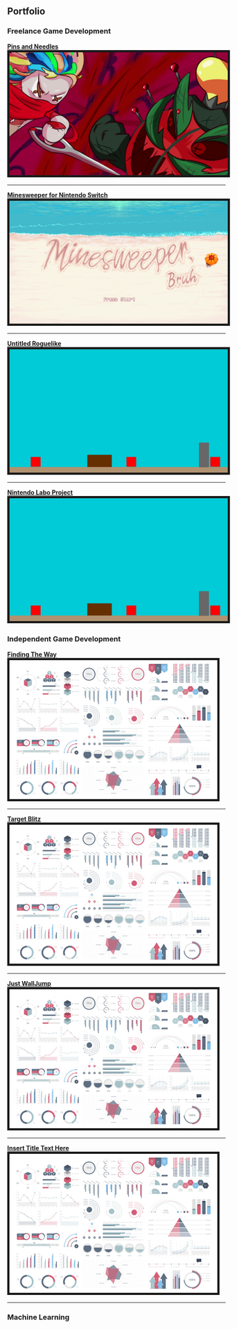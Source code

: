 ## Portfolio

### Freelance Game Development

[**Pins and Needles**](/PinsAndNeedles)
<img src="images/PinsAndNeedles/TrailerSS.jpg" border="5"/> 

---
[**Minesweeper for Nintendo Switch**](/Minesweeper)
<img src="images/MineSweeper/Screenshot_2.png" border="5"/>

---
[**Untitled Roguelike**](/LaboProj)
<img src="images/NintendoLabo/Screenshot_6.png" border="5"/>

---
[**Nintendo Labo Project**](/LaboProj)
<img src="images/NintendoLabo/Screenshot_6.png" border="5"/>

### Independent Game Development
[**Finding The Way**](/Projects/PinsAndNeedles)
<img src="images/dummy_thumbnail.jpg?raw=true" border="5"/>

---

[**Target Blitz**](/Projects/PinsAndNeedles)
<img src="images/dummy_thumbnail.jpg?raw=true" border="5"/>

---

[**Just WallJump**](/Projects/PinsAndNeedles)
<img src="images/dummy_thumbnail.jpg?raw=true" border="5"/>

---

[**Insert Title Text Here**](/Projects/PinsAndNeedles)
<img src="images/dummy_thumbnail.jpg?raw=true" border="5"/>

---

### Machine Learning




